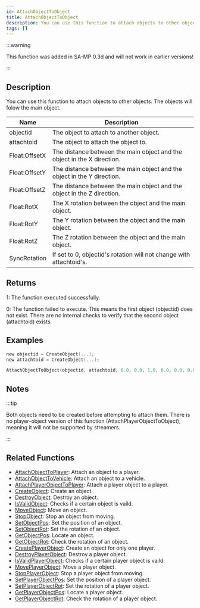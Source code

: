```yaml
---
id: AttachObjectToObject
title: AttachObjectToObject
description: You can use this function to attach objects to other objects.
tags: []
---
```


:::warning

This function was added in SA-MP 0.3d and will not work in earlier versions!

:::

## Description

You can use this function to attach objects to other objects. The objects will folow the main object.

| Name          | Description                                                             |
| ------------- | ----------------------------------------------------------------------- |
| objectid      | The object to attach to another object.                                 |
| attachtoid    | The object to attach the object to.                                     |
| Float:OffsetX | The distance between the main object and the object in the X direction. |
| Float:OffsetY | The distance between the main object and the object in the Y direction. |
| Float:OffsetZ | The distance between the main object and the object in the Z direction. |
| Float:RotX    | The X rotation between the object and the main object.                  |
| Float:RotY    | The Y rotation between the object and the main object.                  |
| Float:RotZ    | The Z rotation between the object and the main object.                  |
| SyncRotation  | If set to 0, objectid's rotation will not change with attachtoid's.     |

## Returns

1: The function executed successfully.

0: The function failed to execute. This means the first object (objectid) does not exist. There are no internal checks to verify that the second object (attachtoid) exists.

## Examples

```c
new objectid = CreateObject(...);
new attachtoid = CreateObject(...);

AttachObjectToObject(objectid, attachtoid, 0.0, 0.0, 1.0, 0.0, 0.0, 0.0, 1);
```

## Notes

:::tip

Both objects need to be created before attempting to attach them. There is no player-object version of this function (AttachPlayerObjectToObject), meaning it will not be supported by streamers.

:::

## Related Functions

- [AttachObjectToPlayer](AttachObjectToPlayer.md): Attach an object to a player.
- [AttachObjectToVehicle](AttachObjectToVehicle.md): Attach an object to a vehicle.
- [AttachPlayerObjectToPlayer](AttachPlayerObjectToPlayer.md): Attach a player object to a player.
- [CreateObject](CreateObject.md): Create an object.
- [DestroyObject](DestroyObject.md): Destroy an object.
- [IsValidObject](IsValidObject.md): Checks if a certain object is vaild.
- [MoveObject](MoveObject.md): Move an object.
- [StopObject](StopObject.md): Stop an object from moving.
- [SetObjectPos](SetObjectPos.md): Set the position of an object.
- [SetObjectRot](SetObjectRot.md): Set the rotation of an object.
- [GetObjectPos](GetObjectPos.md): Locate an object.
- [GetObjectRot](GetObjectRot.md): Check the rotation of an object.
- [CreatePlayerObject](CreatePlayerObject.md): Create an object for only one player.
- [DestroyPlayerObject](DestroyPlayerObject.md): Destroy a player object.
- [IsValidPlayerObject](IsValidPlayerObject.md): Checks if a certain player object is vaild.
- [MovePlayerObject](MovePlayerObject.md): Move a player object.
- [StopPlayerObject](StopPlayerObject.md): Stop a player object from moving.
- [SetPlayerObjectPos](SetPlayerObjectPos.md): Set the position of a player object.
- [SetPlayerObjectRot](SetPlayerObjectRot.md): Set the rotation of a player object.
- [GetPlayerObjectPos](GetPlayerObjectPos.md): Locate a player object.
- [GetPlayerObjectRot](GetPlayerObjectRot.md): Check the rotation of a player object.
